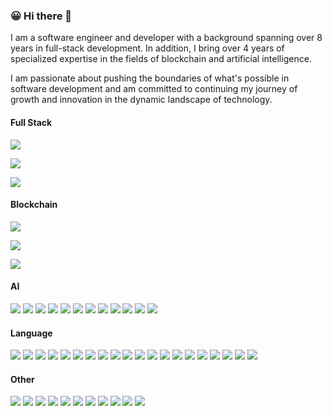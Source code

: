 ### 😀 Hi there 👋

<!--
**tomilette/tomilette** is a ✨ _special_ ✨ repository because its `README.md` (this file) appears on your GitHub profile.

Here are some ideas to get you started:

- 🔭 I’m currently working on ...
- 🌱 I’m currently learning ...
- 👯 I’m looking to collaborate on ...
- 🤔 I’m looking for help with ...
- 💬 Ask me about ...
- 📫 How to reach me: ...
- 😄 Pronouns: ...
- ⚡ Fun fact: ...
-->
I am a software engineer and developer with a background spanning over 8 years in full-stack development.
In addition, I bring over 4 years of specialized expertise in the fields of blockchain and artificial intelligence.

I am passionate about pushing the boundaries of what's possible in software development and am committed to 
continuing my journey of growth and innovation in the dynamic landscape of technology.

#### Full Stack
![](https://img.shields.io/badge/Frontend-React%20/%20Vue%20/%20Angular%20/%20Electron%20/%20Ionic%20/%20Next%20/%20Nuxt%20/%20ReactNative%20/%20...-informational?style=flat&&logoColor=white&color=2c760c)

![](https://img.shields.io/badge/Backend-Express%20/%20Nest%20/%20Koa%20/%20Django%20/%20Flask%20/%20FastAPI%20/%20Rails%20/%20Gin%20/%20Echo%20/%20...-informational?style=flat&logoColor=white&color=2c760c)

![](https://img.shields.io/badge/Database-MySQL%20/%20PostgreSQL%20/%20MongoDB%20/%20SQLite%20/%20...-informational?style=flat&logoColor=white&color=2c760c)


#### Blockchain
![](https://img.shields.io/badge/Network-Ethereum%20/%20Solana%20/%20Polygon%20/%20Bitcoin%20/%20...-informational?style=flat&logoColor=white&color=79981f)

![](https://img.shields.io/badge/Library-Web3%20/%20Ether%20/%20...-informational?style=flat&logoColor=white&color=79981f)

![](https://img.shields.io/badge/Token-ERC20%20/%20ERC721%20/%20ERC1155%20/%20ERC4626%20/%20...-informational?style=flat&logoColor=white&color=79981f)


#### AI
![](https://img.shields.io/badge/TensorFlow-8A2BE2)
![](https://img.shields.io/badge/PyTorch-8A2BE2)
![](https://img.shields.io/badge/CNN-8A2BE2)
![](https://img.shields.io/badge/RNN-8A2BE2)
![](https://img.shields.io/badge/Transformers-8A2BE2)
![](https://img.shields.io/badge/OpenCV-8A2BE2)
![](https://img.shields.io/badge/OpenAI-8A2BE2)
![](https://img.shields.io/badge/Hugging#20Face-8A2BE2)
![](https://img.shields.io/badge/ML-8A2BE2)
![](https://img.shields.io/badge/RAG-8A2BE2)
![](https://img.shields.io/badge/Chroma%20DB-8A2BE2)
![](https://img.shields.io/badge/...-8A2BE2)


#### Language
![](https://img.shields.io/badge/Assembly-2a32ae)
![](https://img.shields.io/badge/C-2a32ae)
![](https://img.shields.io/badge/C++-2a32ae)
![](https://img.shields.io/badge/C#-2a32ae)
![](https://img.shields.io/badge/Qt-2a32ae)
![](https://img.shields.io/badge/Java-2a32ae)
![](https://img.shields.io/badge/Python-2a32ae)
![](https://img.shields.io/badge/Perl-2a32ae)
![](https://img.shields.io/badge/HTML/CSS-2a32ae)
![](https://img.shields.io/badge/SQL-2a32ae)
![](https://img.shields.io/badge/PHP-2a32ae)
![](https://img.shields.io/badge/Lua-2a32ae)
![](https://img.shields.io/badge/JavaScript-2a32ae)
![](https://img.shields.io/badge/TypeScript-2a32ae)
![](https://img.shields.io/badge/Go-2a32ae)
![](https://img.shields.io/badge/Kotlin-2a32ae)
![](https://img.shields.io/badge/Rust-2a32ae)
![](https://img.shields.io/badge/Solidity-2a32ae)
![](https://img.shields.io/badge/Vyper-2a32ae)
![](https://img.shields.io/badge/...-2a32ae)


#### Other
![](https://img.shields.io/badge/CI/CD-2a32ae)
![](https://img.shields.io/badge/Docker-2a32ae)
![](https://img.shields.io/badge/Kubernetes-2a32ae)
![](https://img.shields.io/badge/Asana-2a32ae)
![](https://img.shields.io/badge/Trello-2a32ae)
![](https://img.shields.io/badge/Jira-2a32ae)
![](https://img.shields.io/badge/Git-2a32ae)
![](https://img.shields.io/badge/AWS-2a32ae)
![](https://img.shields.io/badge/Sentry-2a32ae)
![](https://img.shields.io/badge/Grafana-2a32ae)
![](https://img.shields.io/badge/...-2a32ae)
